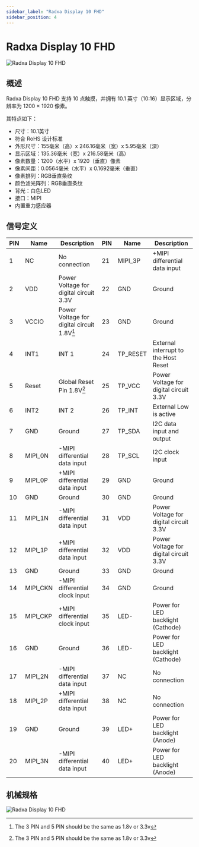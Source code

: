 ```yaml
---
sidebar_label: "Radxa Display 10 FHD"
sidebar_position: 4
---
```


# Radxa Display 10 FHD

![Radxa Display 10 FHD](/img/accessories/display-10-fhd.webp)

## 概述

Radxa Display 10 FHD 支持 10 点触摸，并拥有 10.1 英寸（10:16）显示区域，分辨率为 1200 × 1920 像素。

其特点如下：

- 尺寸：10.1英寸
- 符合 RoHS 设计标准
- 外形尺寸：155毫米（高）x 246.16毫米（宽）x 5.95毫米（深）
- 显示区域：135.36毫米（宽）x 216.58毫米（高）
- 像素数量：1200（水平）x 1920（垂直）像素
- 像素间距：0.0564毫米（水平）x 0.1692毫米（垂直）
- 像素排列：RGB垂直条纹
- 颜色滤光阵列：RGB垂直条纹
- 背光：白色LED
- 接口：MIPI
- 内置重力感应器

## 信号定义

| PIN | Name     | Description                                | PIN | Name     | Description                            |
| --- | -------- | ------------------------------------------ | --- | -------- | -------------------------------------- |
| 1   | NC       | No connection                              | 21  | MIPI_3P  | +MIPI differential data input          |
| 2   | VDD      | Power Voltage for digital circuit 3.3V     | 22  | GND      | Ground                                 |
| 3   | VCCIO    | Power Voltage for digital circuit 1.8V[^1] | 23  | GND      | Ground                                 |
| 4   | INT1     | INT 1                                      | 24  | TP_RESET | External interrupt to the Host Reset   |
| 5   | Reset    | Global Reset Pin 1.8V[^1]                  | 25  | TP_VCC   | Power Voltage for digital circuit 3.3V |
| 6   | INT2     | INT 2                                      | 26  | TP_INT   | External Low is active                 |
| 7   | GND      | Ground                                     | 27  | TP_SDA   | I2C data input and output              |
| 8   | MIPI_0N  | -MIPI differential data input              | 28  | TP_SCL   | I2C clock input                        |
| 9   | MIPI_0P  | +MIPI differential data input              | 29  | GND      | Ground                                 |
| 10  | GND      | Ground                                     | 30  | GND      | Ground                                 |
| 11  | MIPI_1N  | -MIPI differential data input              | 31  | VDD      | Power Voltage for digital circuit 3.3V |
| 12  | MIPI_1P  | +MIPI differential data input              | 32  | VDD      | Power Voltage for digital circuit 3.3V |
| 13  | GND      | Ground                                     | 33  | GND      | Ground                                 |
| 14  | MIPI_CKN | -MIPI differential clock input             | 34  | GND      | Ground                                 |
| 15  | MIPI_CKP | +MIPI differential clock input             | 35  | LED-     | Power for LED backlight (Cathode)      |
| 16  | GND      | Ground                                     | 36  | LED-     | Power for LED backlight (Cathode)      |
| 17  | MIPI_2N  | -MIPI differential data input              | 37  | NC       | No connection                          |
| 18  | MIPI_2P  | +MIPI differential data input              | 38  | NC       | No connection                          |
| 19  | GND      | Ground                                     | 39  | LED+     | Power for LED backlight (Anode)        |
| 20  | MIPI_3N  | -MIPI differential data input              | 40  | LED+     | Power for LED backlight (Anode)        |

[^1]: The 3 PIN and 5 PIN should be the same as 1.8v or 3.3v

## 机械规格

![Radxa Display 10 FHD](/img/accessories/display_10_fhd_01.webp)
